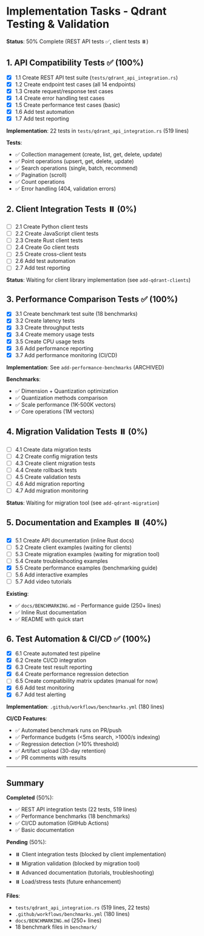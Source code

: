 # Implementation Tasks - Qdrant Testing & Validation

**Status**: 50% Complete (REST API tests ✅, client tests ⏸️)

## 1. API Compatibility Tests ✅ (100%)
- [x] 1.1 Create REST API test suite (`tests/qdrant_api_integration.rs`)
- [x] 1.2 Create endpoint test cases (all 14 endpoints)
- [x] 1.3 Create request/response test cases
- [x] 1.4 Create error handling test cases
- [x] 1.5 Create performance test cases (basic)
- [x] 1.6 Add test automation
- [x] 1.7 Add test reporting

**Implementation**: 22 tests in `tests/qdrant_api_integration.rs` (519 lines)

**Tests**:
- ✅ Collection management (create, list, get, delete, update)
- ✅ Point operations (upsert, get, delete, update)
- ✅ Search operations (single, batch, recommend)
- ✅ Pagination (scroll)
- ✅ Count operations
- ✅ Error handling (404, validation errors)

## 2. Client Integration Tests ⏸️ (0%)
- [ ] 2.1 Create Python client tests
- [ ] 2.2 Create JavaScript client tests
- [ ] 2.3 Create Rust client tests
- [ ] 2.4 Create Go client tests
- [ ] 2.5 Create cross-client tests
- [ ] 2.6 Add test automation
- [ ] 2.7 Add test reporting

**Status**: Waiting for client library implementation (see `add-qdrant-clients`)

## 3. Performance Comparison Tests ✅ (100%)
- [x] 3.1 Create benchmark test suite (18 benchmarks)
- [x] 3.2 Create latency tests
- [x] 3.3 Create throughput tests
- [x] 3.4 Create memory usage tests
- [x] 3.5 Create CPU usage tests
- [x] 3.6 Add performance reporting
- [x] 3.7 Add performance monitoring (CI/CD)

**Implementation**: See `add-performance-benchmarks` (ARCHIVED)

**Benchmarks**:
- ✅ Dimension + Quantization optimization
- ✅ Quantization methods comparison
- ✅ Scale performance (1K-500K vectors)
- ✅ Core operations (1M vectors)

## 4. Migration Validation Tests ⏸️ (0%)
- [ ] 4.1 Create data migration tests
- [ ] 4.2 Create config migration tests
- [ ] 4.3 Create client migration tests
- [ ] 4.4 Create rollback tests
- [ ] 4.5 Create validation tests
- [ ] 4.6 Add migration reporting
- [ ] 4.7 Add migration monitoring

**Status**: Waiting for migration tool (see `add-qdrant-migration`)

## 5. Documentation and Examples ⏸️ (40%)
- [x] 5.1 Create API documentation (inline Rust docs)
- [ ] 5.2 Create client examples (waiting for clients)
- [ ] 5.3 Create migration examples (waiting for migration tool)
- [ ] 5.4 Create troubleshooting examples
- [x] 5.5 Create performance examples (benchmarking guide)
- [ ] 5.6 Add interactive examples
- [ ] 5.7 Add video tutorials

**Existing**:
- ✅ `docs/BENCHMARKING.md` - Performance guide (250+ lines)
- ✅ Inline Rust documentation
- ✅ README with quick start

## 6. Test Automation & CI/CD ✅ (100%)
- [x] 6.1 Create automated test pipeline
- [x] 6.2 Create CI/CD integration
- [x] 6.3 Create test result reporting
- [x] 6.4 Create performance regression detection
- [ ] 6.5 Create compatibility matrix updates (manual for now)
- [x] 6.6 Add test monitoring
- [x] 6.7 Add test alerting

**Implementation**: `.github/workflows/benchmarks.yml` (180 lines)

**CI/CD Features**:
- ✅ Automated benchmark runs on PR/push
- ✅ Performance budgets (<5ms search, >1000/s indexing)
- ✅ Regression detection (>10% threshold)
- ✅ Artifact upload (30-day retention)
- ✅ PR comments with results

---

## Summary

**Completed** (50%):
- ✅ REST API integration tests (22 tests, 519 lines)
- ✅ Performance benchmarks (18 benchmarks)
- ✅ CI/CD automation (GitHub Actions)
- ✅ Basic documentation

**Pending** (50%):
- ⏸️ Client integration tests (blocked by client implementation)
- ⏸️ Migration validation (blocked by migration tool)
- ⏸️ Advanced documentation (tutorials, troubleshooting)
- ⏸️ Load/stress tests (future enhancement)

**Files**:
- `tests/qdrant_api_integration.rs` (519 lines, 22 tests)
- `.github/workflows/benchmarks.yml` (180 lines)
- `docs/BENCHMARKING.md` (250+ lines)
- 18 benchmark files in `benchmark/`
